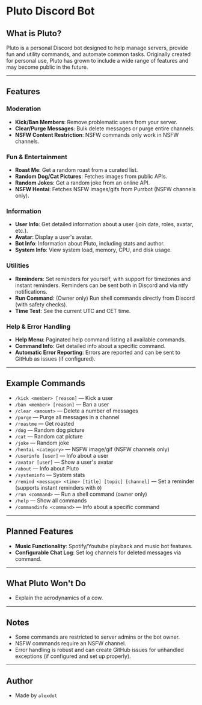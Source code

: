 # Pluto Discord Bot

## What is Pluto?
Pluto is a personal Discord bot designed to help manage servers, provide fun and utility commands, and automate common tasks. Originally created for personal use, Pluto has grown to include a wide range of features and may become public in the future.

---

## Features

### Moderation
- **Kick/Ban Members**: Remove problematic users from your server.
- **Clear/Purge Messages**: Bulk delete messages or purge entire channels.
- **NSFW Content Restriction**: NSFW commands only work in NSFW channels.

### Fun & Entertainment
- **Roast Me**: Get a random roast from a curated list.
- **Random Dog/Cat Pictures**: Fetches images from public APIs.
- **Random Jokes**: Get a random joke from an online API.
- **NSFW Hentai**: Fetches NSFW images/gifs from Purrbot (NSFW channels only).

### Information
- **User Info**: Get detailed information about a user (join date, roles, avatar, etc.).
- **Avatar**: Display a user's avatar.
- **Bot Info**: Information about Pluto, including stats and author.
- **System Info**: View system load, memory, CPU, and disk usage.

### Utilities
- **Reminders**: Set reminders for yourself, with support for timezones and instant reminders. Reminders can be sent both in Discord and via ntfy notifications.
- **Run Command**: (Owner only) Run shell commands directly from Discord (with safety checks).
- **Time Test**: See the current UTC and CET time.

### Help & Error Handling
- **Help Menu**: Paginated help command listing all available commands.
- **Command Info**: Get detailed info about a specific command.
- **Automatic Error Reporting**: Errors are reported and can be sent to GitHub as issues (if configured).

---

## Example Commands
- `/kick <member> [reason]` — Kick a user
- `/ban <member> [reason]` — Ban a user
- `/clear <amount>` — Delete a number of messages
- `/purge` — Purge all messages in a channel
- `/roastme` — Get roasted
- `/dog` — Random dog picture
- `/cat` — Random cat picture
- `/joke` — Random joke
- `/hentai <category>` — NSFW image/gif (NSFW channels only)
- `/userinfo [user]` — Info about a user
- `/avatar [user]` — Show a user's avatar
- `/about` — Info about Pluto
- `/systeminfo` — System stats
- `/remind <message> <time> [title] [topic] [channel]` — Set a reminder (supports instant reminders with `0`)
- `/run <command>` — Run a shell command (owner only)
- `/help` — Show all commands
- `/commandinfo <command>` — Info about a specific command

---

## Planned Features
- **Music Functionality**: Spotify/Youtube playback and music bot features.
- **Configurable Chat Log**: Set log channels for deleted messages via command.

---

## What Pluto Won't Do
- Explain the aerodynamics of a cow.

---

## Notes
- Some commands are restricted to server admins or the bot owner.
- NSFW commands require an NSFW channel.
- Error handling is robust and can create GitHub issues for unhandled exceptions (if configured and set up properly).

---

## Author
- Made by `alexdot`
